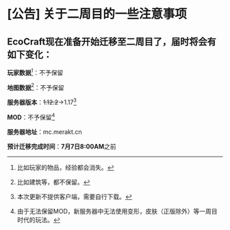 # [公告] 关于二周目的一些注意事项

## EcoCraft现在准备开始迁移至二周目了，届时将会有如下变化：

**玩家数据**[^1]：不予保留

**地图数据**[^2]：不予保留

**服务器版本**：~~1.12.2~~→1.17[^3]

**MOD**：不予保留[^4]

**服务器地址**：mc.merakt.cn

**预计迁移完成时间**：**7月7日8:00AM**之前

[^1]:比如玩家的物品，经验都会消失。

[^2]:比如建筑等，都不保留。

[^3]:本次更新不提供客户端，需要自行下载。

[^4]:由于无法保留MOD，新服务器中无法使用变形，皮肤（正版除外）等一周目时代的玩法。